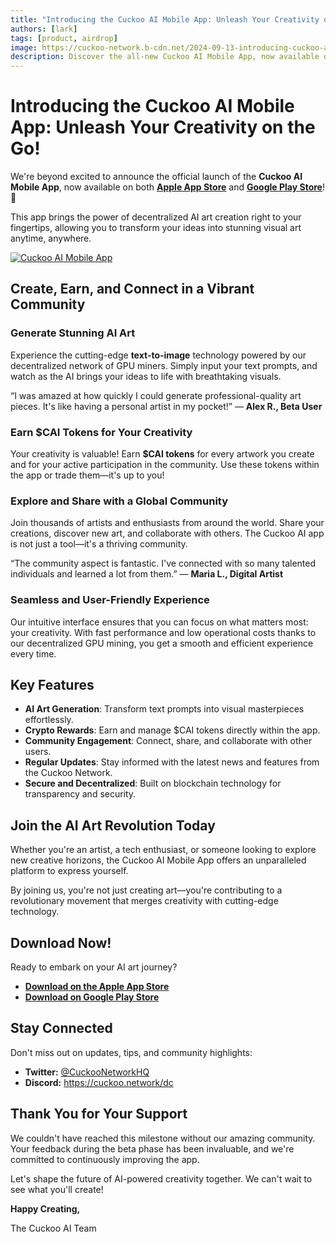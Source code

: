 ```yaml
---
title: "Introducing the Cuckoo AI Mobile App: Unleash Your Creativity on the Go!"
authors: [lark]
tags: [product, airdrop]
image: https://cuckoo-network.b-cdn.net/2024-09-13-introducing-cuckoo-ai-mobile-unleash-your-creativity-on-the-go.webp
description: Discover the all-new Cuckoo AI Mobile App, now available on the Apple App Store! Unleash your creativity anywhere by generating stunning AI-powered art from text prompts. Earn $CAI tokens for your creations, connect with a vibrant community of artists, and experience fast, decentralized performance. Download now and join the future of AI-driven creativity!
---
```


# Introducing the Cuckoo AI Mobile App: Unleash Your Creativity on the Go!

We're beyond excited to announce the official launch of the **Cuckoo AI Mobile App**, now available on both **[Apple App Store](https://apps.apple.com/app/apple-store/id6670416935)** and **[Google Play Store](https://play.google.com/store/apps/details?id=network.cuckoo.android)**! 🎉

This app brings the power of decentralized AI art creation right to your fingertips, allowing you to transform your ideas into stunning visual art anytime, anywhere.

[![Cuckoo AI Mobile App](https://cuckoo-network.b-cdn.net/cuckoo-mobile-screenshots.webp)](https://onelink.to/38sr93)

## **Create, Earn, and Connect in a Vibrant Community**

### **Generate Stunning AI Art**

Experience the cutting-edge **text-to-image** technology powered by our decentralized network of GPU miners. Simply input your text prompts, and watch as the AI brings your ideas to life with breathtaking visuals.

“I was amazed at how quickly I could generate professional-quality art pieces. It's like having a personal artist in my pocket!” — **Alex R., Beta User**

### **Earn $CAI Tokens for Your Creativity**

Your creativity is valuable! Earn **$CAI tokens** for every artwork you create and for your active participation in the community. Use these tokens within the app or trade them—it's up to you!

### **Explore and Share with a Global Community**

Join thousands of artists and enthusiasts from around the world. Share your creations, discover new art, and collaborate with others. The Cuckoo AI app is not just a tool—it's a thriving community.

“The community aspect is fantastic. I've connected with so many talented individuals and learned a lot from them.” — **Maria L., Digital Artist**

### **Seamless and User-Friendly Experience**

Our intuitive interface ensures that you can focus on what matters most: your creativity. With fast performance and low operational costs thanks to our decentralized GPU mining, you get a smooth and efficient experience every time.

## **Key Features**

- **AI Art Generation**: Transform text prompts into visual masterpieces effortlessly.
- **Crypto Rewards**: Earn and manage $CAI tokens directly within the app.
- **Community Engagement**: Connect, share, and collaborate with other users.
- **Regular Updates**: Stay informed with the latest news and features from the Cuckoo Network.
- **Secure and Decentralized**: Built on blockchain technology for transparency and security.

## **Join the AI Art Revolution Today**

Whether you're an artist, a tech enthusiast, or someone looking to explore new creative horizons, the Cuckoo AI Mobile App offers an unparalleled platform to express yourself.

By joining us, you're not just creating art—you're contributing to a revolutionary movement that merges creativity with cutting-edge technology.

## **Download Now!**

Ready to embark on your AI art journey?

- **[Download on the Apple App Store](https://apps.apple.com/app/apple-store/id6670416935)**
- **[Download on Google Play Store](https://play.google.com/store/apps/details?id=network.cuckoo.android)**

## **Stay Connected**

Don't miss out on updates, tips, and community highlights:

- **Twitter:** [@CuckooNetworkHQ](https://cuckoo.network/x)
- **Discord:** https://cuckoo.network/dc

## **Thank You for Your Support**

We couldn't have reached this milestone without our amazing community. Your feedback during the beta phase has been invaluable, and we're committed to continuously improving the app.

Let's shape the future of AI-powered creativity together. We can't wait to see what you'll create!

**Happy Creating,**

The Cuckoo AI Team
